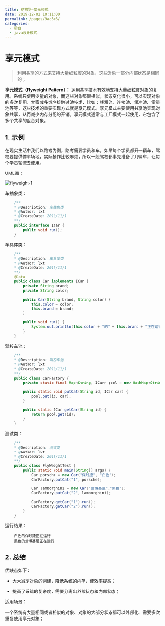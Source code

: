 ```yaml
---
title: 结构型—享元模式
date: 2019-12-02 10:11:00
permalink: /pages/9ac3e6/
categories:
  - 后台
  - java设计模式
---
```

# 享元模式

> 利用共享的方式来支持大量细粒度的对象，这些对象一部分内部状态是相同的；

**享元模式（Flyweight Pattern）：** 运用共享技术有效地支持大量细粒度对象的复用。系统只使用少量的对象，而这些对象都很相似，状态变化很小，可以实现对象的多次复用。大家或多或少接触过池技术，比如：线程池、连接池、缓冲池、常量池等等，这些技术的重要实现方式就是享元模式。享元模式主要使用共享池实现对象共享，从而减少内存分配的开销。享元模式通常与工厂模式一起使用，它包含了多个共享的组合对象。

## 1. 示例

在现实生活中我们以路考为例，路考需要学员和车，如果每个学员都开一辆车，驾校要提供停车场地，实际操作比较麻烦，所以一般驾校都事先准备了几辆车，让每个学员轮流去使用。

UML图：

![flyweight-1](https://gitee.com/liuxingtian/markdow/raw/master/02.后台/01.java设计模式/images/flyweight/flyweight-1.png)

车抽象类：

```java
    /**
    * @Description: 车抽象类
    * @Author: lxt
    * @CreateDate: 2019/11/1
    **/
    public interface ICar {
        public void run();
    }
```

车具体类：

```java
    /**
    * @Description: 车具体类
    * @Author: lxt
    * @CreateDate: 2019/11/1
    **/
    @Data
    public class Car implements ICar {
        private String brand;
        private String color;

        public Car(String brand, String color) {
            this.color = color;
            this.brand = brand;
        }

        public void run() {
            System.out.println(this.color + "的" + this.brand + "正在运行");
        }
    }
```

驾校车池：

```java
    /**
    * @Description: 驾校车池
    * @Author: lxt
    * @CreateDate: 2019/11/1
    **/
    public class CarFactory {
        private static final Map<String, ICar> pool = new HashMap<String, ICar>();

        public static void putCat(String id, ICar car) {
            pool.put(id, car);
        }

        public static ICar getCar(String id) {
            return pool.get(id);
        }
    }
```

测试类：

```java
    /**
    * @Description: 测试类
    * @Author: lxt
    * @CreateDate: 2019/11/1
    **/
    public class FlyWeightTest {
        public static void main(String[] args) {
            Car porsche = new Car("保时捷", "白色");
            CarFactory.putCat("1", porsche);

            Car lamborghini = new Car("兰博基尼","黑色");
            CarFactory.putCat("2", lamborghini);

            CarFactory.getCar("1").run();
            CarFactory.getCar("2").run();
        }
    }
```

运行结果：

```String
    白色的保时捷正在运行
    黑色的兰博基尼正在运行
```

## 2. 总结

优缺点如下：

- 大大减少对象的创建，降低系统的内存，使效率提高；

- 提高了系统的复杂度，需要分离出外部状态和内部状态；

适用场景：

一个系统有大量相同或者相似的对象、对象的大部分状态都可以外部化、需要多次重复使用享元对象；
